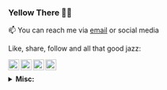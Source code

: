 <!-- Search for icons: https://cdn.jsdelivr.net/npm/simple-icons@v3/icons -->
<!-- Card guide: https://github.com/anuraghazra/github-readme-stats -->

### Yellow There 👋😂

📫 You can reach me via [email] or social media <br>

<!--
- 🌱 I’m currently learning Flutter
- 💬 Coming soon: Update to my portfolio
- ⚡ Find my blog on anything cars / motorsport at [Drive Talks]
- 🤔 I’m looking for help with ...
- 💬 Ask me about ...
- ⚡ Fun fact: ...
😄 Pronouns: he / him <br>
🔭 Currently working on my school project making use of Flutter <br>
-->

Like, share, follow and all that good jazz:

[<img align="left" alt="Mordecai K. | Twitter" width="22px" src="https://cdn.jsdelivr.net/npm/simple-icons@v3/icons/twitter.svg" />][twitter]
[<img align="left" alt="Mordecai K. | Instagram" width="22px" src="https://cdn.jsdelivr.net/npm/simple-icons@v3/icons/instagram.svg" />][instagram]
[<img align="left" alt="Mordecai K. | spotify" width="22px" src="https://cdn.jsdelivr.net/npm/simple-icons@v3/icons/spotify.svg" />][spotify]
[<img align="left" alt="Mordecai K. | LinkedIn" width="22px" src="https://cdn.jsdelivr.net/npm/simple-icons@v3/icons/linkedin.svg" />][linkedin]
<br>

<details>
 <summary><b>Misc:</b></summary>
 
 <img height="180em" alt="Mordecai's GitHub Stats" src="https://github-readme-stats.vercel.app/api?username=insidemordecai&show_icons=true&include_all_commits=true&count_private=true&theme=graywhite&hide_border=true">
 <img height="180em" alt="Mordecai's Top Languages" src="https://github-readme-stats.vercel.app/api/top-langs?username=insidemordecai&layout=compact&theme=graywhite&hide_border=true&count_private=true">

</details>
 
[instagram]: https://instagram.com/insidemordecai
[twitter]: https://twitter.com/insidemordecai
[linkedin]: https://www.linkedin.com/in/insidemordecai
[spotify]: https://open.spotify.com/user/jv19tenfbkqd9so7369kfvwxa?si=29415d195d8d41f4
[email]: mailto:***REMOVED***
[Drive Talks]: https://drivetalks.car.blog
